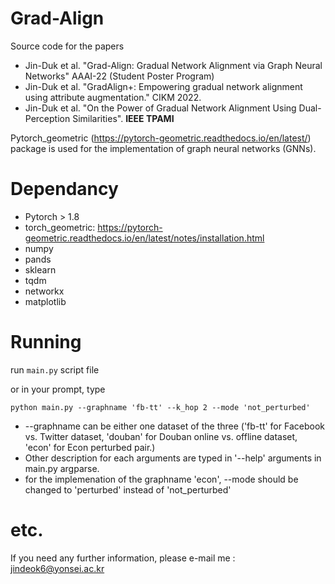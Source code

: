 # Grad-Align
Source code for the papers
- Jin-Duk et al. "Grad-Align: Gradual Network Alignment via Graph Neural Networks" AAAI-22 (Student Poster Program)
- Jin-Duk et al. "GradAlign+: Empowering gradual network alignment using attribute augmentation." CIKM 2022.
- Jin-Duk et al. "On the Power of Gradual Network Alignment Using Dual-Perception Similarities". **IEEE TPAMI**


Pytorch_geometric (https://pytorch-geometric.readthedocs.io/en/latest/) package is used for the implementation of graph neural networks (GNNs).

# Dependancy

- Pytorch > 1.8
- torch_geometric: https://pytorch-geometric.readthedocs.io/en/latest/notes/installation.html
- numpy
- pands
- sklearn
- tqdm
- networkx
- matplotlib



# Running

run ``main.py`` script file

or in your prompt, type

``python main.py --graphname 'fb-tt' --k_hop 2 --mode 'not_perturbed' ``  

- --graphname can be either one dataset of the three ('fb-tt' for Facebook vs. Twitter dataset, 'douban' for Douban online vs. offline dataset, 'econ' for Econ perturbed pair.)
- Other description for each arguments are typed in '--help' arguments in main.py argparse.
- for the implemenation of the graphname 'econ', --mode should be changed to 'perturbed' instead of 'not_perturbed'



# etc.
If you need any further information, please e-mail me : jindeok6@yonsei.ac.kr



